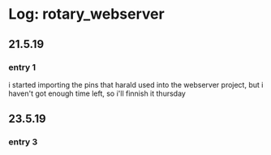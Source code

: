 # Log: rotary_webserver
## 21.5.19
### entry 1
i started importing the pins that harald used into the webserver project, but i haven't got enough time left, so i'll finnish it thursday
## 23.5.19
### entry 3
